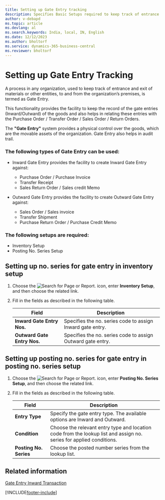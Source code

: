 ```yaml
---
title: Setting up Gate Entry tracking
description: Specifies Basic Setups required to keep track of entrance and exit of materials or other entities, to and from the organization’s premises.
author: v-debapd
ms.topic: article
ms.devlang: al
ms.search.keywords: India, local, IN, English
ms.date: 12/12/2023
ms.author: bholtorf
ms.service: dynamics-365-business-central
ms.reviewer: bholtorf
---
```


# Setting up Gate Entry Tracking

A process in any organization, used to keep track of entrance and exit of materials or other entities, to and from the organization’s premises, is termed as Gate Entry.

This functionality provides the facility to keep the record of the gate entries (Inward/Outward) of the goods and also helps in relating these entries with the Purchase Order / Transfer Order / Sales Order / Return Orders.

The **"Gate Entry"** system provides a physical control over the goods, which are the movable assets of the organization. Gate Entry also helps in audit trail.

### The following types of Gate Entry can be used:

 - Inward Gate Entry provides the facility to create Inward Gate Entry against:

      - Purchase Order / Purchase Invoice
      - Transfer Receipt
      - Sales Return Order / Sales credit Memo

 - Outward Gate Entry provides the facility to create Outward Gate Entry against:
     - Sales Order / Sales invoice
     - Transfer Shipment
     - Purchase Return Order / Purchase Credit Memo
 
### The following setups are required:

- Inventory Setup
- Posting No. Series Setup

## Setting up no. series for gate entry in inventory setup

1. Choose the ![Search for Page or Report.](image/search_small.png "Search for Page or Report icon") icon, enter **Inventory Setup**, and then choose the related link.
2. Fill in the fields as described in the following table.

    |Field|Description|  
    |---------------------------------|---------------------------------------|  
    |**Inward Gate Entry Nos.**|Specifies the no. series code to assign Inward gate entry.|
    |**Outward Gate Entry Nos.**|Specifies the no. series code to assign Outward gate entry.|

## Setting up posting no. series for gate entry in posting no. series setup

1. Choose the ![Search for Page or Report.](image/search_small.png "Search for Page or Report icon") icon, enter **Posting No. Series Setup**, and then choose the related link.
2. Fill in the fields as described in the following table.

    |Field|Description|  
    |---------------------------------|---------------------------------------|  
    |**Entry Type**|Specify the gate entry type. The available options are Inward and Outward.|  
    |**Condition**|Choose the relevant entry type and location code from the lookup list and assign no. series for applied conditions.|  
    |**Posting No. Series**|Choose the posted number series from the lookup list.| 







## Related information 
[Gate Entry Inward Transaction](Gate-Entry-Inward_Transactions.md)




[!INCLUDE[footer-include](../../includes/footer-banner.md)]